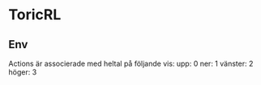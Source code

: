 # ToricRL

## Env

Actions är associerade med heltal på följande vis:
upp: 0  ner: 1  vänster: 2  höger: 3
